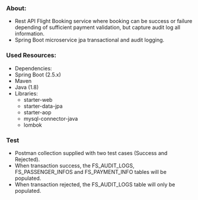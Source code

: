 ### About:
- Rest API Flight Booking service where booking can be success or failure depending of sufficient payment validation, but capture audit log all information.
- Spring Boot microservice jpa transactional and audit logging.

### Used Resources:
- Dependencies:
- Spring Boot (2.5.x)
- Maven 
- Java (1.8)
- Libraries:
  * starter-web 
  * starter-data-jpa
  * starter-aop
  * mysql-connector-java
  * lombok 
  
  
### Test
- Postman collection supplied with two test cases (Success and Rejected).
- When transaction success, the FS_AUDIT_LOGS, FS_PASSENGER_INFOS and FS_PAYMENT_INFO tables will be populated.
- When transaction rejected, the FS_AUDIT_LOGS table will only be populated.


